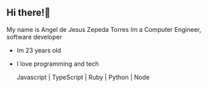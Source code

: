 ## Hi there!🚀
My name is Angel de Jesus Zepeda Torres
Im a Computer Engineer, software developer

- Im 23 years old
- I love programming and tech

  Javascript | TypeScript | Ruby | Python | Node
   

